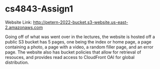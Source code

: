 # cs4843-Assign1

Website Link: http://petern-2022-bucket.s3-website.us-east-2.amazonaws.com

Going off of what was went over in the lectures, the website is hosted off a public S3 bucket has 5 pages, one being the index or home page, a page containing a photo, a page with a video, a random filler page, and an error page. The website also has bucket policies that allow for retrieval of resouces, and provides read access to CloudFront OAI for global distribution.
